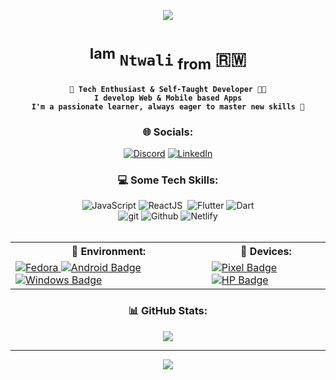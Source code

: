 <p align="center">
  <img src="https://capsule-render.vercel.app/api?text=Hello!👋&fontSize=50&fontColor=00BBFF&animation=fadeIn&type=waving&color=gradient&height=150&section=header"/>
</p>

<div align='center'>

# <sup>Iam</sup> **`Ntwali`** <sub>from</sub> 🇷🇼

**`🚀 Tech Enthusiast & Self-Taught Developer 👨‍💻`** <br/>
**`I develop Web & Mobile based Apps`**<br/>
**`I'm a passionate learner, always eager to master new skills 💯`**

### 🌐 Socials:

[![Discord](https://img.shields.io/badge/Discord-5865f2.svg?logo=discord&logoColor=white)](https://discord.com/channels/iam-ntwali) [![LinkedIn](https://img.shields.io/badge/LinkedIn-%230077B5.svg?logo=linkedin&logoColor=white)](https://linkedin.com/in/Iam-Ntwali)

### 💻 Some Tech Skills:

<!---<img      src='https://img.shields.io/badge/tailwindCSS-%2338B2AC.svg?style=plastic&logo=tailwind-css&logoColor=white'
      alt='tailwindCSS'
    /> 
<img
    src='https://img.shields.io/badge/SASS hotpink.svg?style=plastic&logo=SASS&logoColor=white'
        alt='SASS'
      /> <br />-->
<img
  src='https://img.shields.io/badge/JavaScript-F7DF1E?style=plastic&logo=javascript&logoColor=black'
  alt='JavaScript'
/> <img
    src='https://img.shields.io/badge/React-61DAFB?style=plastic&logo=react&logoColor=white'
    alt='ReactJS'
  /> <img
      src='https://img.shields.io/badge/Node.js-6DA55F?style=plastic&logo=node.js&logoColor=white'
      alt=''
    /> <img
        src='https://img.shields.io/badge/Flutter-%2302569B.svg?style=plastic&logo=Flutter&logoColor=white'
        alt='Flutter'
      /> <img
          src='https://img.shields.io/badge/Dart-%230175C2.svg?style=plastic&logo=dart&logoColor=white'
          alt='Dart'
        /> <br />
<img
  src='https://img.shields.io/badge/Git-F05032?style=plastic&logo=git&logoColor=white'
  alt='git'
/> <img
    src='https://img.shields.io/badge/Github-121013?style=plastic&logo=github&logoColor=white'
    alt='Github'
  /> <img
      src='https://img.shields.io/badge/Netlify-00C7B7?style=plastic&logo=netlify&logoColor=white'
      alt='Netlify'
    /> <br />
<img
  src='https://img.shields.io/badge/MySQL-4479A1?style=plastic&logo=mysql&logoColor=white'
  alt=''
/> <img
    src='https://img.shields.io/badge/Supabase-3ECF8E?style=plastic&logo=supabase&logoColor=white'
    alt=''
  />

<!-- <img
  src='https://img.shields.io/badge/MongoDB-001E2B.svg?style=plastic&logo=MongoDB&logoColor=white'
  alt=''
/> -->
<!-- <img
        src='https://img.shields.io/badge/Vercel-%23000000.svg?style=plastic&logo=vercel&logoColor=white'
        alt='Vercel'
      /> -->

<!-- ![TailwindCSS](https://img.shields.io/badge/tailwindCSS-%2338B2AC.svg?style=plastic&logo=tailwind-css&logoColor=white)  -->

<!-- ### 🛝 Environment:

<a href='https://getfedora.org/' target='_blanket'>
  <img
    src="https://img.shields.io/badge/Nobara-294172?style=for-the-badge&logo=fedora&logoColor=white" alt="Fedora"/>
</a>
<a href='https://www.android.com' target='_blanket'>
  <img src="https://img.shields.io/badge/Android-3DDC84?style=for-the-badge&logo=android&logoColor=white" alt="Android Badge"/>
</a>
<a href='https://www.microsoft.com/en-us/windows' target='_blanket'>
  <img src="https://img.shields.io/badge/Windows-0078D6?style=for-the-badge&logo=windows&logoColor=white" alt="Windows Badge"/>
</a>

### 📲 Devices:

<a href='https://store.google.com' target='_blanket'>
  <img
    src="https://img.shields.io/badge/Pixel📱-red?style=for-the-badge&logo=google&logoColor=white" alt="Pixel Badge"/>
</a>
<a href='https://support.hp.com/id-en/document/c05997454' target='_blanket'>
  <img src="https://img.shields.io/badge/Elitebook 💻-blue?style=for-the-badge&logo=hp&logoColor=white" alt="HP Badge"/>
</a>
-->
<table border = '0'>
  <tr>
    <th>🛝 Environment:</th>
    <th>📲 Devices:</th>
  </tr>
  <tr>
    <td>
      <a href='https://getfedora.org/' target='_blanket'>
        <img src="https://img.shields.io/badge/Fedora-294172?style=for-the-badge&logo=fedora&logoColor=white" alt="Fedora"/>
      </a> 
      <a href='https://www.android.com' target='_blanket'>
        <img src="https://img.shields.io/badge/Android-3DDC84?style=for-the-badge&logo=android&logoColor=white" alt="Android Badge"/>
      </a>
      <a href='https://www.microsoft.com/en-us/windows' target='_blanket'>
        <img src="https://img.shields.io/badge/Windows-0078D6?style=for-the-badge&logo=windows&logoColor=white" alt="Windows Badge"/>
      </a>
    </td>
    <td>
     <a href='https://store.google.com' target='_blanket'>
       <img src="https://img.shields.io/badge/Pixel📱-red?style=for-the-badge&logo=google&logoColor=white" alt="Pixel Badge"/>
     </a>
      <a href='https://support.hp.com/id-en/document/c05997454' target='_blanket'>
        <img src="https://img.shields.io/badge/Elitebook 💻-blue?style=for-the-badge&logo=hp&logoColor=white" alt="HP Badge"/>
      </a>
    </td>
  </tr>
</table>

### 📊 GitHub Stats:

<!--
![](https://github-readme-stats.vercel.app/api?username=Iam-Ntwali&theme=dracula&hide_border=true&include_all_commits=true&count_private=true)<br/> -->

![](https://github-readme-stats.vercel.app/api/top-langs/?username=Iam-Ntwali&theme=dracula&hide_border=true&include_all_commits=true&count_private=true&layout=compact)<br/>

<!-- ![](https://github-readme-streak-stats.herokuapp.com/?user=Iam-Ntwali&theme=dracula&hide_border=true) -->

---

<!-- ### 🤝🏾 Things that go together for Devs

<table border = '0'>
  <tr>
    <th>✍️ Random Quote</th>
    <th>😂 Random Meme</th>
  </tr>
  <tr>
    <td>
       <img src="https://quotes-github-readme.vercel.app/api?type=vertical&theme=radical" alt="quotes"
       height="300"
      />
    </td>
    <td>
      <img
        src='https://randommeme-five.vercel.app/'
        alt=""
        height="300"
      />
    </td>
  </tr>
</table> -->

<p align="center">
  <img src="https://capsule-render.vercel.app/api?animation=fadeIn&type=waving&color=gradient&height=150&section=footer"/>
</p>
